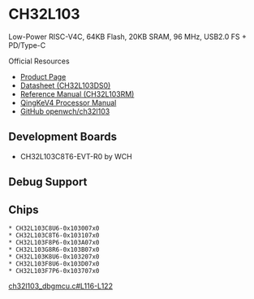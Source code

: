 # CH32L103

Low-Power RISC-V4C, 64KB Flash, 20KB SRAM, 96 MHz, USB2.0 FS + PD/Type-C

Official Resources

- [Product Page](https://www.wch-ic.com/products/CH32L103.html)
- [Datasheet (CH32L103DS0)](https://www.wch-ic.com/downloads/CH32L103DS0_PDF.html)
- [Reference Manual (CH32L103RM)](https://www.wch-ic.com/downloads/CH32L103RM_PDF.html)
- [QingKeV4 Processor Manual](https://www.wch-ic.com/downloads/QingKeV4_Processor_Manual_PDF.html)
- [GitHub openwch/ch32l103](https://github.com/openwch/ch32l103)

## Development Boards

- CH32L103C8T6-EVT-R0 by WCH

## Debug Support

## Chips

```
* CH32L103C8U6-0x103007x0
* CH32L103C8T6-0x103107x0
* CH32L103F8P6-0x103A07x0
* CH32L103G8R6-0x103B07x0
* CH32L103K8U6-0x103207x0
* CH32L103F8U6-0x103D07x0
* CH32L103F7P6-0x103707x0
```

[ch32l103_dbgmcu.c#L116-L122](https://github.com/openwch/ch32l103/blob/5fe189bbcc4a37137df1ee3e6aa13bcde37a5877/EVT/EXAM/SRC/Peripheral/src/ch32l103_dbgmcu.c#L116-L122)